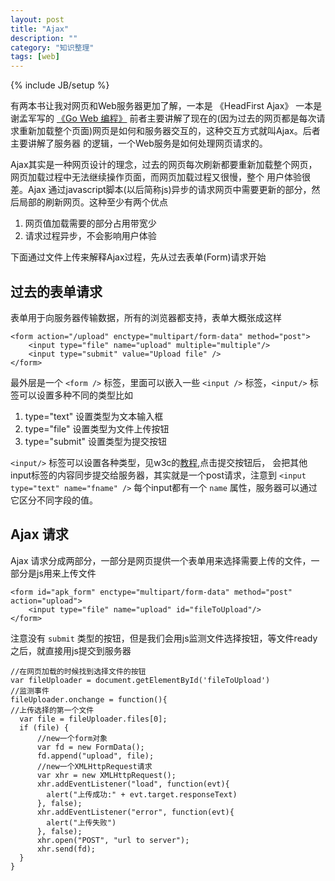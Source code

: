 ```yaml
---
layout: post
title: "Ajax"
description: ""
category: "知识整理"
tags: [web]
---
```

{% include JB/setup %}

有两本书让我对网页和Web服务器更加了解，一本是 《HeadFirst Ajax》 一本是谢孟军写的 [《Go Web 编程》](https://github.com/astaxie/build-web-application-with-golang)
前者主要讲解了现在的(因为过去的网页都是每次请求重新加载整个页面)网页是如何和服务器交互的，这种交互方式就叫Ajax。后者主要讲解了服务器
的逻辑，一个Web服务是如何处理网页请求的。

Ajax其实是一种网页设计的理念，过去的网页每次刷新都要重新加载整个网页，网页加载过程中无法继续操作页面，而网页加载过程又很慢，整个
用户体验很差。Ajax 通过javascript脚本(以后简称js)异步的请求网页中需要更新的部分，然后局部的刷新网页。这种至少有两个优点

1. 网页值加载需要的部分占用带宽少
2. 请求过程异步，不会影响用户体验

下面通过文件上传来解释Ajax过程，先从过去表单(Form)请求开始

## 过去的表单请求

表单用于向服务器传输数据，所有的浏览器都支持，表单大概张成这样 

```
<form action="/upload" enctype="multipart/form-data" method="post">
    <input type="file" name="upload" multiple="multiple"/>
    <input type="submit" value="Upload file" />
</form>
```

最外层是一个 `<form />` 标签，里面可以嵌入一些 `<input />` 标签，`<input/>` 标签可以设置多种不同的类型比如 

1. type="text" 设置类型为文本输入框
2. type="file" 设置类型为文件上传按钮
3. type="submit" 设置类型为提交按钮

`<input/>` 标签可以设置各种类型，见w3c的[教程](http://www.w3school.com.cn/tags/tag_input.asp),点击提交按钮后，
会把其他input标签的内容同步提交给服务器，其实就是一个post请求，注意到 `<input type="text" name="fname" />` 每个input都有一个
`name` 属性，服务器可以通过它区分不同字段的值。

## Ajax 请求

Ajax 请求分成两部分，一部分是网页提供一个表单用来选择需要上传的文件，一部分是js用来上传文件

```
<form id="apk_form" enctype="multipart/form-data" method="post" action="upload">
    <input type="file" name="upload" id="fileToUpload"/>
</form>
```
注意没有 `submit` 类型的按钮，但是我们会用js监测文件选择按钮，等文件ready之后，就直接用js提交到服务器 

```
//在网页加载的时候找到选择文件的按钮
var fileUploader = document.getElementById('fileToUpload')
//监测事件
fileUploader.onchange = function(){
//上传选择的第一个文件
  var file = fileUploader.files[0];
  if (file) {
      //new一个form对象
      var fd = new FormData();
      fd.append("upload", file);
      //new一个XMLHttpRequest请求
      var xhr = new XMLHttpRequest();
      xhr.addEventListener("load", function(evt){
        alert("上传成功:" + evt.target.responseText)
      }, false);
      xhr.addEventListener("error", function(evt){
        alert("上传失败")
      }, false);
      xhr.open("POST", "url to server");
      xhr.send(fd);
  }
}
```

